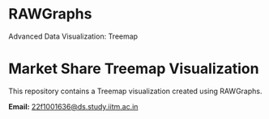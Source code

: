 # RAWGraphs
Advanced Data Visualization: Treemap
# Market Share Treemap Visualization

This repository contains a Treemap visualization created using RAWGraphs.

**Email:** 22f1001636@ds.study.iitm.ac.in
